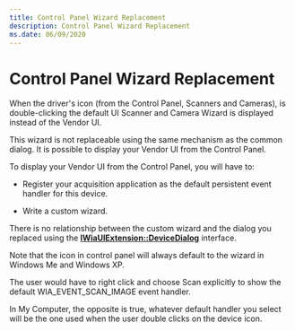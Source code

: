 ```yaml
---
title: Control Panel Wizard Replacement
description: Control Panel Wizard Replacement
ms.date: 06/09/2020
---
```


# Control Panel Wizard Replacement

When the driver's icon (from the Control Panel, Scanners and Cameras), is double-clicking the default UI Scanner and Camera Wizard is displayed instead of the Vendor UI.

This wizard is not replaceable using the same mechanism as the common dialog. It is possible to display your Vendor UI from the Control Panel.

To display your Vendor UI from the Control Panel, you will have to:

- Register your acquisition application as the default persistent event handler for this device.

- Write a custom wizard.

There is no relationship between the custom wizard and the dialog you replaced using the [**IWiaUIExtension::DeviceDialog**](/previous-versions/windows/hardware/drivers/ff545069(v=vs.85)) interface.

Note that the icon in control panel will always default to the wizard in Windows Me and Windows XP.

The user would have to right click and choose Scan explicitly to show the default WIA\_EVENT\_SCAN\_IMAGE event handler.

In My Computer, the opposite is true, whatever default handler you select will be the one used when the user double clicks on the device icon.
